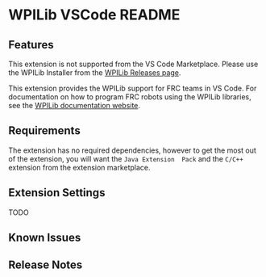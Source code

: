# WPILib VSCode README

## Features

This extension is not supported from the VS Code Marketplace. Please use the WPILib Installer from the [WPILib Releases page](https://github.com/wpilibsuite/allwpilib/releases).

This extension provides the WPILib support for FRC teams in VS Code. For documentation on how to program FRC robots using the WPILib libraries, see the [WPILib documentation website](https://docs.wpilib.org/en/stable/).

## Requirements

The extension has no required dependencies, however to get the most out of the extension, you will want the `Java Extension  Pack` and the `C/C++` extension from the extension marketplace.

## Extension Settings

TODO

## Known Issues

## Release Notes
